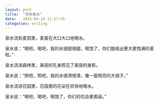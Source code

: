 ```yaml
---
layout: post
title:  "仿写泉水"
date:   2015-04-18 11:27:55
categories: writing
---
```

泉水流到麦田里，麦苗在大口大口地喝水。

泉水说：“喝吧，喝吧，我的水很甜很甜，喝饱了，你们能结出更大更饱满的麦粒。”

泉水流进森林里，美丽的孔雀照见了美丽的身影。

泉水说：“照吧，照吧，我的水很清很清，像一面明亮的大镜子。”

泉水流进花园里，花园里的花朵在欢快地喝水。

泉水说：“喝吧，喝吧，喝饱了，你们的花会更美丽。”
